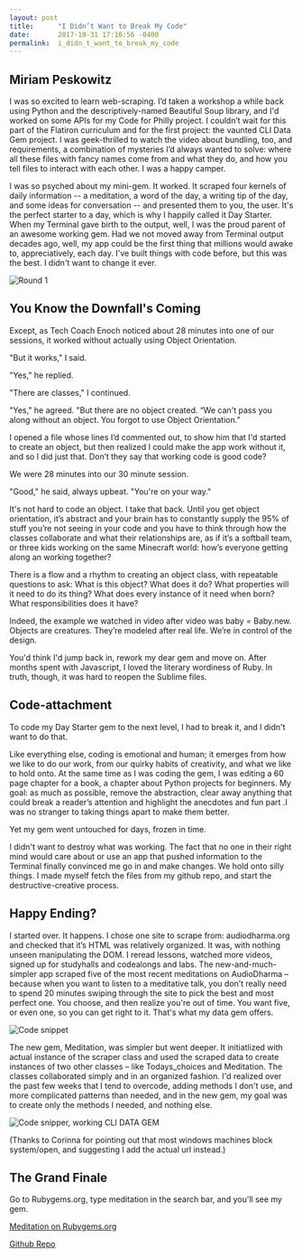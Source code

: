 ```yaml
---
layout: post
title:      "I Didn’t Want to Break My Code"
date:       2017-10-31 17:10:56 -0400
permalink:  i_didn_t_want_to_break_my_code
---
```


## Miriam Peskowitz

I was so excited to learn web-scraping. I’d taken a workshop a while back using Python and the descriptively-named Beautiful Soup library, and I'd worked on some APIs for my Code for Philly project. I couldn’t wait for this part of the Flatiron curriculum and for the first project: the vaunted CLI Data Gem project. I was geek-thrilled to watch the video about bundling, too, and requirements, a combination of mysteries I’d always wanted to solve: where all these files with fancy names come from and what they do, and how you tell files to interact with each other. I was a happy camper. 

I was so psyched about my mini-gem. It worked. It scraped four kernels of daily information -- a meditation, a word of the day, a writing tip of the day, and some ideas for conversation -- and presented them to you, the user. It's the perfect starter to a day, which is why I happily called it Day Starter. When my Terminal gave birth to the output, well, I was the proud parent of an awesome working gem. Had we not moved away from Terminal output decades ago, well, my app could be the first thing that millions would awake to, appreciatively, each day. I've built things with code before, but this was the best. I didn't want to change it ever. 


![Round 1](http://res.cloudinary.com/tech-stories/image/upload/c_scale,e_trim:10,h_197/v1509472154/Screen_Shot_2017-10-18_at_9.29.08_AM_vzxpku.png)

## You Know the Downfall's Coming

Except, as Tech Coach Enoch noticed about 28 minutes into one of our sessions, it worked without actually using Object Orientation. 

"But it works," I said. 

"Yes," he replied. 

"There are classes," I continued. 

"Yes," he agreed. "But there are no object created. “We can't pass you along without an object. You forgot to use Object Orientation.”

I opened a file whose lines I’d commented out, to show him that I'd started to create an object, but then realized I could make the app work without it, and so I did just that. Don’t they say that working code is good code? 

We were 28 minutes into our 30 minute session.

"Good," he said, always upbeat. "You're on your way." 

It's not hard to code an object. I take that back. Until you get object orientation, it’s abstract and your brain has to constantly supply the 95% of stuff you’re not seeing in your code and you have to think through how the classes collaborate and what their relationships are, as if it’s a softball team, or three kids working on the same Minecraft world: how’s everyone getting along an working together? 

There is a flow and a rhythm to creating an object class, with repeatable questions to ask: 
	What is this object? 
	What does it do? 
	What properties will it need to do its thing?
	What does every instance of it need when born?
	What responsibilities does it have? 

Indeed, the example we watched in video after video was baby = Baby.new. Objects are creatures. They’re modeled after real life. We’re in control of the design. 

You'd think I'd jump back in, rework my dear gem and move on. After months spent with Javascript, I loved the literary wordiness of Ruby. In truth, though, it was hard to reopen the Sublime files.

## Code-attachment
To code my Day Starter gem to the next level, I had to break it, and I didn't want to do that. 

Like everything else, coding is emotional and human; it emerges from how we like to do our work, from our quirky habits of creativity, and what we like to hold onto. At the same time as I was coding the gem, I was editing a 60 page chapter for a book, a chapter about Python projects for beginners. My goal: as much as possible, remove the abstraction, clear away anything that could break a reader’s attention and highlight the anecdotes and fun part .I was no stranger to taking things apart to make them better. 

Yet my gem went untouched for days, frozen in time. 

I didn't want to destroy what was working. The fact that no one in their right mind would care about or use an app that pushed information to the Terminal finally convinced me go in and make changes. We hold onto silly things. I made myself fetch the files from my github repo, and start the destructive-creative process. 

## Happy Ending? 
I started over. It happens. I chose one site to scrape from: audiodharma.org and checked that it’s HTML was relatively organized. It was, with nothing unseen manipulating the DOM. I reread lessons, watched more videos, signed up for studyhalls and codealongs and labs. The new-and-much-simpler app scraped five of the most recent meditations on AudioDharma – because when you want to listen to a meditative talk, you don’t really need to spend 20 minutes swiping through the site to pick the best and most perfect one. You choose, and then realize you're out of time. You want five, or even one, so you can get right to it. That's what my data gem offers. 

![Code snippet](http://res.cloudinary.com/tech-stories/image/upload/v1509473741/Screen_Shot_2017-10-31_at_2.15.08_PM_te9ztx.png)

The new gem, Meditation, was simpler but went deeper. It initiatlized with actual instance of the scraper class and used the scraped data to create instances of two other classes – like Todays_choices and Meditation. The classes collaborated simply and in an organized fashion. I'd realized over the past few weeks that I tend to overcode, adding methods I don't use, and more complicated patterns than needed, and in the new gem, my goal was to create only the methods I needed, and nothing else.  

![Code snipper, working CLI DATA GEM](http://res.cloudinary.com/tech-stories/image/upload/v1509484068/Screen_Shot_2017-10-31_at_5.07.05_PM_jllnq5.png)

(Thanks to Corinna for pointing out that most windows machines block system/open, and suggesting I add the actual url instead.)

## The Grand Finale
Go to Rubygems.org, type meditation in the search bar, and you'll see my gem.

[Meditation on Rubygems.org ](https://rubygems.org/gems/meditation)

[Github Repo](https://github.com/MiriamPeskowitz/CLI-meditation/tree/working)



